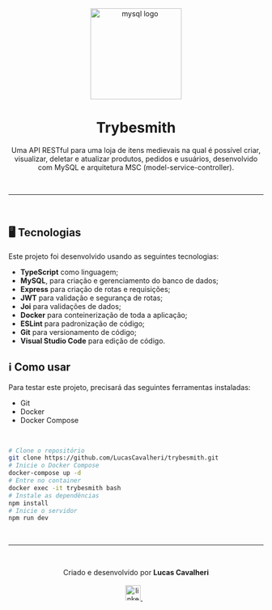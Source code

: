 <div align='center'>
  <img width="180px" alt="mysql logo" src="https://cdn-icons-png.flaticon.com/512/2670/2670434.png" />
  <h1>Trybesmith</h1>
  <p>
    Uma API RESTful para uma loja de itens medievais na qual é possível criar, visualizar, deletar e atualizar produtos, pedidos e usuários,
    desenvolvido com MySQL e arquitetura MSC (model-service-controller).
  </p>
</div>

<br /><hr /><br />

## 🖥️ Tecnologias
Este projeto foi desenvolvido usando as seguintes tecnologias:

-  **TypeScript** como linguagem;
-  **MySQL**, para criação e gerenciamento do banco de dados;
-  **Express** para criação de rotas e requisições;
-  **JWT** para validação e segurança de rotas;
-  **Joi** para validações de dados;
-  **Docker** para conteinerização de toda a aplicação;
-  **ESLint** para padronização de código;
-  **Git** para versionamento de código;
-  **Visual Studio Code** para edição de código.

## ℹ️ Como usar
Para testar este projeto, precisará das seguintes ferramentas instaladas:

- Git
- Docker
- Docker Compose

<br/>

```bash
# Clone o repositório
git clone https://github.com/LucasCavalheri/trybesmith.git
# Inicie o Docker Compose
docker-compose up -d
# Entre no container
docker exec -it trybesmith bash
# Instale as dependências
npm install
# Inicie o servidor
npm run dev
```

<br /><hr /><br />

<p align="center">
  Criado e desenvolvido por <b>Lucas Cavalheri</b>
  <br/><br/>
  
  <a href="https://www.linkedin.com/in/lucas-cavalheri/">
    <img alt="linkedIn" height="30px" src="https://i.imgur.com/TQRXxhT.png" />
  </a>
  &nbsp;&nbsp;
</p>